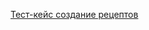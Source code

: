 [Тест-кейс создание рецептов](https://docs.google.com/spreadsheets/d/1OvkpomPHScaOdXH0UMaobQTekCTVi4Vm/edit?usp=drive_link&ouid=107051712074057409623&rtpof=true&sd=true)
